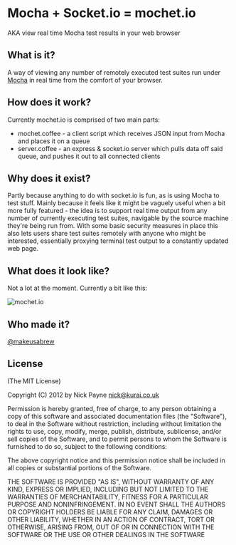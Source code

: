 # Mocha + Socket.io = mochet.io
AKA view real time Mocha test results in your web browser

## What is it?

A way of viewing any number of remotely executed test suites run under
[Mocha](https://github.com/visionmedia/mocha) in real time from the
comfort of your browser.


## How does it work?

Currently mochet.io is comprised of two main parts:

* mochet.coffee - a client script which receives JSON input from Mocha and places it on a queue
* server.coffee - an express & socket.io server which pulls data off said queue, and pushes it out to all connected clients

## Why does it exist?

Partly because anything to do with socket.io is fun, as is using Mocha to test stuff. Mainly because
it feels like it might be vaguely useful when a bit more fully featured - the idea is to support real time
output from any number of currently executing test suites, navigable by the source machine they're
being run from. With some basic security measures in place this also lets users share test suites
remotely with anyone who might be interested, essentially proxying terminal test output to a constantly
updated web page.

## What does it look like?

Not a lot at the moment. Currently a bit like this:

![mochet.io](http://dl.dropbox.com/u/7898316/mochet.png "mochet.io")

## Who made it?

[@makeusabrew](http://twitter.com/makeusabrew)

## License

(The MIT License)

Copyright (C) 2012 by Nick Payne <nick@kurai.co.uk>

Permission is hereby granted, free of charge, to any person obtaining a copy
of this software and associated documentation files (the "Software"), to deal
in the Software without restriction, including without limitation the rights
to use, copy, modify, merge, publish, distribute, sublicense, and/or sell
copies of the Software, and to permit persons to whom the Software is
furnished to do so, subject to the following conditions:

The above copyright notice and this permission notice shall be included in
all copies or substantial portions of the Software.

THE SOFTWARE IS PROVIDED "AS IS", WITHOUT WARRANTY OF ANY KIND, EXPRESS OR
IMPLIED, INCLUDING BUT NOT LIMITED TO THE WARRANTIES OF MERCHANTABILITY,
FITNESS FOR A PARTICULAR PURPOSE AND NONINFRINGEMENT. IN NO EVENT SHALL THE
AUTHORS OR COPYRIGHT HOLDERS BE LIABLE FOR ANY CLAIM, DAMAGES OR OTHER
LIABILITY, WHETHER IN AN ACTION OF CONTRACT, TORT OR OTHERWISE, ARISING FROM,
OUT OF OR IN CONNECTION WITH THE SOFTWARE OR THE USE OR OTHER DEALINGS IN
THE SOFTWARE
